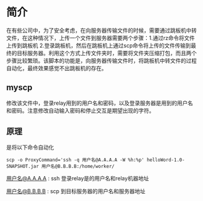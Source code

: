 # 简介

在有些公司中，为了安全考虑，在向服务器传输文件的时候，需要通过跳板机中转文件，在这种情况下，上传一个文件到服务器需要两个步骤：1.通过rz命令将文件上传到跳板机 2.登录跳板机，然后在跳板机上通过scp命令将上传的文件传输到最终的目标服务器。利用这个方式上传文件夹时，需要将文件夹压缩打包，而且两个步骤比较繁琐。该脚本的功能是，向服务器传输文件时，将跳板机中转文件的过程自动化，最终效果感觉不出跳板机的存在。

## myscp 

修改该文件中，登录relay用到的用户名和密码，以及登录服务器是用到的用户名和密码。注意修改自动输入密码和停止交互是期望出现的字符。

## 原理

是将以下命令自动化
```
scp -o ProxyCommand='ssh -q 用户名@A.A.A.A -W %h:%p' helloWord-1.0-SNAPSHOT.jar 用户名@B.B.B.B:/home/worker/
```

用户名@A.A.A.A : ssh 登录relay是的用户名和relay机器地址

用户名@B.B.B.B : scp 到目标服务器的用户名和服务器地址


